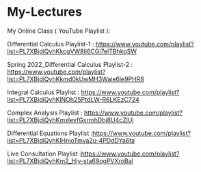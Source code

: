 # My-Lectures

My Online Class ( YouTube Playlist ):  

Differential Calculus Playlist-1 : https://www.youtube.com/playlist?list=PL7XBjdiQyhKkcgVW8Ii6CGi7elTBhkqSW

Spring 2022_Differential Calculus Playlist-2 : https://www.youtube.com/playlist?list=PL7XBjdiQyhKkmd0kUwMH3Waie6le9PHR8

Integral Calculus Playlist : https://www.youtube.com/playlist?list=PL7XBjdiQyhKlNOh25PtdLW-R6LKEzC724

Complex Analysis Playlist : https://www.youtube.com/playlist?list=PL7XBjdiQyhKmxlevfGxrmhDbj8U4cZlUj

Differential Equations Playlist :https://www.youtube.com/playlist?list=PL7XBjdiQyhKlHnioTmva2u-4PDdDYa6ta

Live Consultation Playlist :https://www.youtube.com/playlist?list=PL7XBjdiQyhKm2_Hiy-sta69ogPVXroBal
